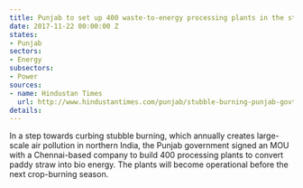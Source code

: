 ```yaml
---
title: Punjab to set up 400 waste-to-energy processing plants in the state
date: 2017-11-22 00:00:00 Z
states:
- Punjab
sectors:
- Energy
subsectors:
- Power
sources:
- name: Hindustan Times
  url: http://www.hindustantimes.com/punjab/stubble-burning-punjab-govt-signs-mou-with-chennai-based-firm/story-eFBi6RCN63FAVImj6e5UxK.html
details: 
---
```


In a step towards curbing stubble burning, which annually creates large-scale air pollution in northern India, the Punjab government signed an MOU with a Chennai-based company to build 400 processing plants to convert paddy straw into bio energy. The plants will become operational before the next crop-burning season. 
